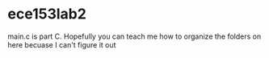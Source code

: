 # ece153lab2
main.c is part C. 
Hopefully you can teach me how to organize the folders on here becuase I can't figure it out 
